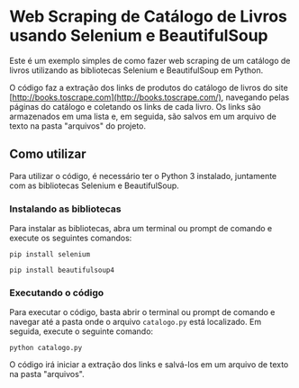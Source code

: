 # Web Scraping de Catálogo de Livros usando Selenium e BeautifulSoup

Este é um exemplo simples de como fazer web scraping de um catálogo de livros utilizando as bibliotecas Selenium e BeautifulSoup em Python.

O código faz a extração dos links de produtos do catálogo de livros do site [http://books.toscrape.com](http://books.toscrape.com/), navegando pelas páginas do catálogo e coletando os links de cada livro. Os links são armazenados em uma lista e, em seguida, são salvos em um arquivo de texto na pasta "arquivos" do projeto.

## Como utilizar

Para utilizar o código, é necessário ter o Python 3 instalado, juntamente com as bibliotecas Selenium e BeautifulSoup.

### Instalando as bibliotecas

Para instalar as bibliotecas, abra um terminal ou prompt de comando e execute os seguintes comandos:

```
pip install selenium
```
```pip install beautifulsoup4```

### Executando o código

Para executar o código, basta abrir o terminal ou prompt de comando e navegar até a pasta onde o arquivo `catalogo.py` está localizado. Em seguida, execute o seguinte comando:

`python catalogo.py`

O código irá iniciar a extração dos links e salvá-los em um arquivo de texto na pasta "arquivos".